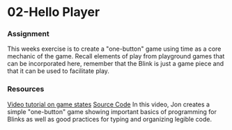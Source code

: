 # 02-Hello Player

### Assignment
This weeks exercise is to create a "one-button" game using time as a core mechanic of the game. Recall elements of play from playground games that can be incorporated here, remember that the Blink is just a game piece and that it can be used to facilitate play.

### Resources
[Video tutorial on game states](https://youtu.be/bjGOGW66zGE)
[Source Code](../../Resources/Time/02-GameStates/02-GameStates.ino)
In this video, Jon creates a simple "one-button" game showing important basics of programming for Blinks as well as good practices for typing and organizing legible code.

